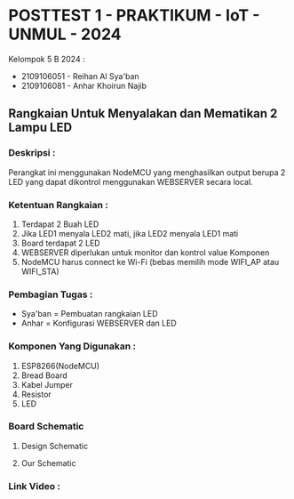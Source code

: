 # POSTTEST 1 - PRAKTIKUM - IoT - UNMUL - 2024

Kelompok 5 B 2024 :
- 2109106051 - Reihan Al Sya'ban
- 2109106081 - Anhar Khoirun Najib

## Rangkaian Untuk Menyalakan dan Mematikan 2 Lampu LED
### Deskripsi :
Perangkat ini menggunakan NodeMCU yang menghasilkan output berupa 2 LED yang dapat dikontrol menggunakan WEBSERVER secara local. 

### Ketentuan Rangkaian :
1. Terdapat 2 Buah LED
2. Jika LED1 menyala LED2 mati, jika LED2 menyala LED1 mati
3. Board terdapat 2 LED
4. WEBSERVER diperlukan untuk monitor dan kontrol value Komponen
5. NodeMCU harus connect ke Wi-Fi (bebas memilih mode WIFI_AP atau WIFI_STA)

### Pembagian Tugas :
- Sya'ban = Pembuatan rangkaian LED
- Anhar = Konfigurasi WEBSERVER dan LED

### Komponen Yang Digunakan :
1. ESP8266(NodeMCU)
2. Bread Board
3. Kabel Jumper
4. Resistor
5. LED

### Board Schematic
1. Design Schematic

2. Our Schematic

### Link Video :  
